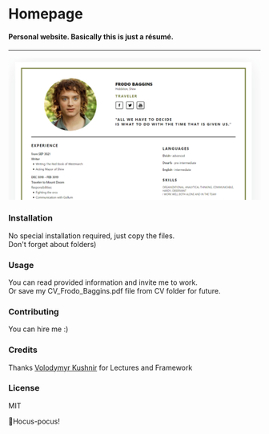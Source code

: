 Homepage
=====
#### Personal website. Basically this is just a résumé.
------

![Screenshot](screenshots/resume_screenshot.png "Screenshot")

### Installation 
No special installation required, just copy the files.  
Don't forget about folders)

### Usage
You can read provided information and invite me to work.  
Or save my CV_Frodo_Baggins.pdf file from CV folder for future. 

### Contributing
You can hire me :)

### Credits
Thanks [Volodymyr Kushnir](https://github.com/volodymyr-kushnir) for Lectures and Framework

### License
MIT

🧙Hocus-pocus!
